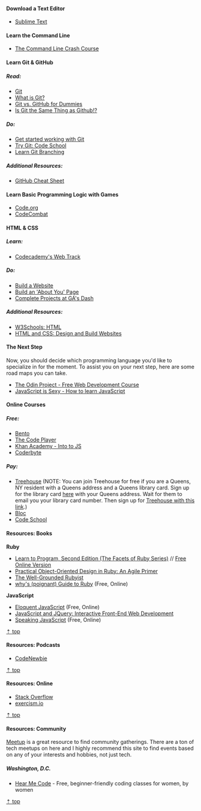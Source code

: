#### Download a Text Editor

*   [Sublime Text](http://www.sublimetext.com/)


#### Learn the Command Line

*   [The Command Line Crash Course](http://cli.learncodethehardway.org/book/)


#### Learn Git & GitHub

##### Read:

*   [Git](http://skillcrush.com/2013/02/18/git/)
*   [What is Git?](https://www.youtube.com/watch?v=_Jmkvv_nKTE)
*   [Git vs. GitHub for Dummies](http://stephaniehoh.github.io/blog/2013/10/07/git-vs-github-for-dummies/)
*   [Is Git the Same Thing as Github!?](http://www.jahya.net/blog/?2013-05-git-vs-github)

##### Do:

*   [Get started working with Git](http://skillcrush.com/2013/02/20/get-started-working-with-git/)
*   [Try Git: Code School](https://try.github.io)
*   [Learn Git Branching](http://pcottle.github.io/learnGitBranching/)

##### Additional Resources:

*   [GitHub Cheat Sheet](https://github.com/tiimgreen/github-cheat-sheet)


#### Learn Basic Programming Logic with Games

*   [Code.org](http://code.org/)
*   [CodeCombat](https://codecombat.com/)


#### HTML & CSS

##### Learn:

*   [Codecademy's Web Track](http://www.codecademy.com/en/tracks/web)

##### Do:

*   [Build a Website](http://www.codecademy.com/en/skills/make-a-website/topics/html-elements)
*   [Build an 'About You' Page](http://www.codecademy.com/en/goals/web-beginner-en-3pc6w)
*   [Complete Projects at GA's Dash](https://dash.generalassemb.ly/)

##### Additional Resources:

*   [W3Schools: HTML](http://www.w3schools.com/html/)
*   [HTML and CSS: Design and Build Websites](http://www.amazon.com/HTML-CSS-Design-Build-Websites/dp/1118008189/ref=sr_1_4?ie=UTF8&qid=1420951251&sr=8-4&)


#### The Next Step

Now, you should decide which programming language you'd like to specialize in for the moment. To assist you on your next step, here are some road maps you can take.

*   [The Odin Project - Free Web Development Course](http://www.theodinproject.com/courses?ref=homenav)
*   [JavaScript is Sexy - How to learn JavaScript ](http://javascriptissexy.com/how-to-learn-javascript-properly/)


#### Online Courses

##### Free:

*   [Bento](https://www.bento.io/)
*   [The Code Player](http://thecodeplayer.com/)
*   [Khan Academy - Into to JS](https://www.khanacademy.org/computing/computer-programming/programming)
*   [Coderbyte](http://coderbyte.com/)

##### Pay:

*   [Treehouse](https://teamtreehouse.com) (NOTE: You can join Treehouse for free if you are a Queens, NY resident with a Queens address and a Queens library card. Sign up for the library card [here](http://www.queenslibrary.org/services/library-card/apply-online/card-application-agree) with your Queens address. Wait for them to email you your library card number. Then sign up for [Treehouse with this link](https://teamtreehouse.com/gateways/queens_library/signup).)
*   [Bloc](https://www.bloc.io)
*   [Code School](https://www.codeschool.com/)


#### Resources: Books


**Ruby**

*   [Learn to Program, Second Edition (The Facets of Ruby Series)](http://www.amazon.com/Learn-Program-Second-Facets-Ruby/dp/1934356360/ref=sr_1_1?s=books&ie=UTF8&qid=1420828602&sr=1-1) // [Free Online Version](https://pine.fm/LearnToProgram/)
*   [Practical Object-Oriented Design in Ruby: An Agile Primer](http://www.amazon.com/Practical-Object-Oriented-Design-Ruby-Addison-Wesley/dp/0321721330/ref=zg_bs_6134006011_1)
*   [The Well-Grounded Rubyist](http://www.amazon.com/Well-Grounded-Rubyist-David-Black/dp/1617291692/ref=asap_bc?ie=UTF8)
*   [why's (poignant) Guide to Ruby](http://mislav.uniqpath.com/poignant-guide/) (Free, Online)

**JavaScript**

*   [Eloquent JavaScript](http://eloquentjavascript.net/) (Free, Online)
*   [JavaScript and JQuery: Interactive Front-End Web Development](http://www.amazon.com/JavaScript-JQuery-Interactive-Front-End-Development/dp/1118531647/ref=sr_1_3?ie=UTF8&qid=1420951251&sr=8-3&)
*   [Speaking JavaScript](http://speakingjs.com/es5/index.html) (Free, Online)

[⇡ top](#top)

#### Resources: Podcasts

*   [CodeNewbie](http://www.codenewbie.org/)

[⇡ top](#top)

#### Resources: Online

*   [Stack Overflow](http://stackoverflow.com/)
*   [exercism.io](http://exercism.io/)

[⇡ top](#top)

#### Resources: Community

[Meetup](http://meetup.com/) is a great resource to find community gatherings. There are a ton of tech meetups on here and I highly recommend this site to find events based on any of your interests and hobbies, not just tech.

##### Washington, D.C.

*   [Hear Me Code](http://hearmecode.com/) - Free, beginner-friendly coding classes for women, by women

[⇡ top](#top)
